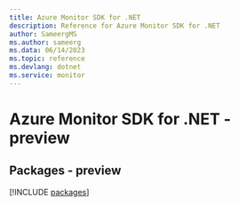 ```yaml
---
title: Azure Monitor SDK for .NET
description: Reference for Azure Monitor SDK for .NET
author: SameergMS
ms.author: sameerg
ms.data: 06/14/2023
ms.topic: reference
ms.devlang: dotnet
ms.service: monitor
---
```

# Azure Monitor SDK for .NET - preview
## Packages - preview
[!INCLUDE [packages](monitor-index.md)]